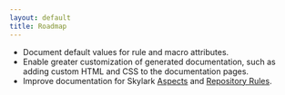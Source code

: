 ```yaml
---
layout: default
title: Roadmap
---
```


* Document default values for rule and macro attributes.
* Enable greater customization of generated documentation, such as adding custom
  HTML and CSS to the documentation pages.
* Improve documentation for Skylark
  [Aspects](http://www.bazel.io/docs/skylark/aspects.html) and
  [Repository Rules](http://www.bazel.io/docs/skylark/repository_rules.html).
